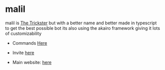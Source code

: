 # malil
malil is [The Trickster](https://skyblockdev.github.io/website/the-trickster) but with a better name and better made in typescript to get the best possible bot its also using the akairo framework giving it lots of customizability

* Commands [Here](https://skyblockdev.github.io/website/malil-commands)

* Invite [here](https://discord.com/oauth2/authorize?client_id=749020331187896410&scope=bot&permissions=0)

* Main website: [here](https://skyblockdev.github.io/website/)